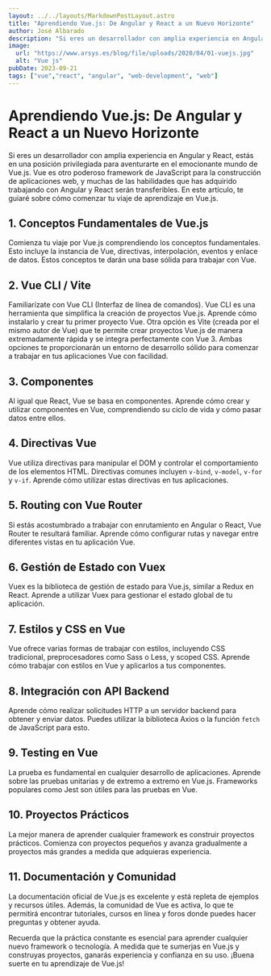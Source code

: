 ```yaml
---
layout: ../../layouts/MarkdownPostLayout.astro
title: "Aprendiendo Vue.js: De Angular y React a un Nuevo Horizonte"
author: José Albarado
description: "Si eres un desarrollador con amplia experiencia en Angular y React, estás en una posición privilegiada para aventurarte en el emocionante mundo de Vue.js."
image: 
  url: "https://www.arsys.es/blog/file/uploads/2020/04/01-vuejs.jpg"
  alt: "Vue js"
pubDate: 2023-09-21
tags: ["vue","react", "angular", "web-development", "web"]
---
```


# Aprendiendo Vue.js: De Angular y React a un Nuevo Horizonte

Si eres un desarrollador con amplia experiencia en Angular y React, estás en una posición privilegiada para aventurarte en el emocionante mundo de Vue.js. Vue es otro poderoso framework de JavaScript para la construcción de aplicaciones web, y muchas de las habilidades que has adquirido trabajando con Angular y React serán transferibles. En este artículo, te guiaré sobre cómo comenzar tu viaje de aprendizaje en Vue.js.

## 1. Conceptos Fundamentales de Vue.js

Comienza tu viaje por Vue.js comprendiendo los conceptos fundamentales. Esto incluye la instancia de Vue, directivas, interpolación, eventos y enlace de datos. Estos conceptos te darán una base sólida para trabajar con Vue.

## 2. Vue CLI / Vite

Familiarízate con Vue CLI (Interfaz de línea de comandos). Vue CLI es una herramienta que simplifica la creación de proyectos Vue.js. Aprende cómo instalarlo y crear tu primer proyecto Vue. Otra opción es Vite (creada por el mismo autor de Vue) que te permite crear proyectos Vue.js de manera extremadamente rápida y se integra perfectamente con Vue 3. Ambas opciones te proporcionarán un entorno de desarrollo sólido para comenzar a trabajar en tus aplicaciones Vue con facilidad.

## 3. Componentes

Al igual que React, Vue se basa en componentes. Aprende cómo crear y utilizar componentes en Vue, comprendiendo su ciclo de vida y cómo pasar datos entre ellos.

## 4. Directivas Vue

Vue utiliza directivas para manipular el DOM y controlar el comportamiento de los elementos HTML. Directivas comunes incluyen `v-bind`, `v-model`, `v-for` y `v-if`. Aprende cómo utilizar estas directivas en tus aplicaciones.

## 5. Routing con Vue Router

Si estás acostumbrado a trabajar con enrutamiento en Angular o React, Vue Router te resultará familiar. Aprende cómo configurar rutas y navegar entre diferentes vistas en tu aplicación Vue.

## 6. Gestión de Estado con Vuex

Vuex es la biblioteca de gestión de estado para Vue.js, similar a Redux en React. Aprende a utilizar Vuex para gestionar el estado global de tu aplicación.

## 7. Estilos y CSS en Vue

Vue ofrece varias formas de trabajar con estilos, incluyendo CSS tradicional, preprocesadores como Sass o Less, y scoped CSS. Aprende cómo trabajar con estilos en Vue y aplicarlos a tus componentes.

## 8. Integración con API Backend

Aprende cómo realizar solicitudes HTTP a un servidor backend para obtener y enviar datos. Puedes utilizar la biblioteca Axios o la función `fetch` de JavaScript para esto.

## 9. Testing en Vue

La prueba es fundamental en cualquier desarrollo de aplicaciones. Aprende sobre las pruebas unitarias y de extremo a extremo en Vue.js. Frameworks populares como Jest son útiles para las pruebas en Vue.

## 10. Proyectos Prácticos

La mejor manera de aprender cualquier framework es construir proyectos prácticos. Comienza con proyectos pequeños y avanza gradualmente a proyectos más grandes a medida que adquieras experiencia.

## 11. Documentación y Comunidad

La documentación oficial de Vue.js es excelente y está repleta de ejemplos y recursos útiles. Además, la comunidad de Vue es activa, lo que te permitirá encontrar tutoriales, cursos en línea y foros donde puedes hacer preguntas y obtener ayuda.

Recuerda que la práctica constante es esencial para aprender cualquier nuevo framework o tecnología. A medida que te sumerjas en Vue.js y construyas proyectos, ganarás experiencia y confianza en su uso. ¡Buena suerte en tu aprendizaje de Vue.js!

